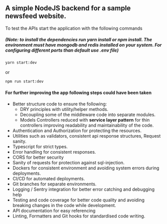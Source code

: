 ## A simple NodeJS backend for a sample newsfeed website.

To test the APIs start the application with the following commands

##### (*Note: to install the dependencies run yarn install or npm install. The environment must have mongodb and redis installed on your system. For configuring different ports than default use .env file*)
```bash
yarn start:dev
```
or 
```bash
npm run start:dev
```


#### For further improving the app following steps could have been taken
- Better structure code to ensure the following:
    - DRY principles with utility/helper methods.
    - Decoupling some of the middleware code into separate modules.
    - Models Controllers reduced with **service layer pattern** for thin controllers improving readability and maintainability of the code.
- Authentication and Authorization for protecting the resources.
- Utilities such as validators, consistent api response structures, Request sanity. 
- Typescript for strict types.
- Error handling for consistent responses.
- CORS for better security
- Sanity of requests for protection against sql-injection.
- Dockers for consistent environment and avoiding system errors during deployments.
- CI/CD for automated deployments.
- Git branches for separate environments.
- Logging / Sentry integration for better error catching and debugging help
- Testing and code coverage for better code quality and avoiding breaking changes in the code while development.
- API documentation for easy referencing
- Linting, Formatters and Git hooks for standardised code writing.
